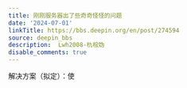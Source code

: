 ```yaml
---
title: 刚刚服务器出了些奇奇怪怪的问题
date: '2024-07-01'
linkTitle: https://bbs.deepin.org/en/post/274594
source: deepin_bbs
description:  Lwh2008-朹桧妫 
disable_comments: true
---
```

解决方案（拟定）：使
